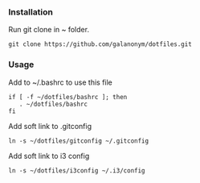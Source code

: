 ### Installation
Run git clone in ~ folder.
    
    git clone https://github.com/galanonym/dotfiles.git

### Usage
Add to ~/.bashrc to use this file

    if [ -f ~/dotfiles/bashrc ]; then
       . ~/dotfiles/bashrc
    fi

Add soft link to .gitconfig

    ln -s ~/dotfiles/gitconfig ~/.gitconfig

Add soft link to i3 config
    
    ln -s ~/dotfiles/i3config ~/.i3/config
